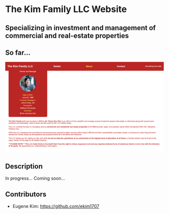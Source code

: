 # The Kim Family LLC Website 
## Specializing in investment and management of commercial and real-estate properties

## So far...

![](./src/assets/img/readme/readme.png)

## Description

In progress... Coming soon...

## Contributors 
* Eugene Kim: https://github.com/ekim1707 